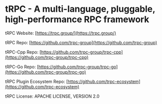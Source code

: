 # tRPC - A multi-language, pluggable, high-performance RPC framework

tRPC Website: [https://trpc.group/](https://trpc.group/)

tRPC Repo: [https://github.com/trpc-group](https://github.com/trpc-group)

tRPC-Cpp Repo: [https://github.com/trpc-group/trpc-cpp](https://github.com/trpc-group/trpc-cpp)

tRPC-Go Repo: [https://github.com/trpc-group/trpc-go](https://github.com/trpc-group/trpc-go)

tRPC Plugin Ecosystem Repo: [https://github.com/trpc-ecosystem](https://github.com/trpc-ecosystem) 

tRPC License: APACHE LICENSE, VERSION 2.0
